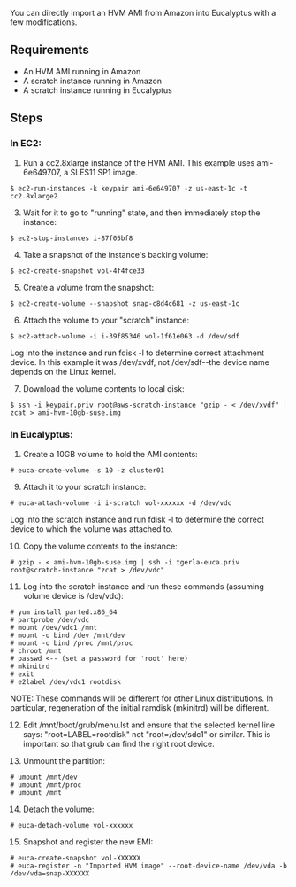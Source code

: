 You can directly import an HVM AMI from Amazon into Eucalyptus with a few modifications.

## Requirements

* An HVM AMI running in Amazon
* A scratch instance running in Amazon
* A scratch instance running in Eucalyptus

## Steps

### In EC2:

1. Run a cc2.8xlarge instance of the HVM AMI. This example uses ami-6e649707, a SLES11 SP1 image.

 ```
 $ ec2-run-instances -k keypair ami-6e649707 -z us-east-1c -t cc2.8xlarge2
 ```

3. Wait for it to go to "running" state, and then immediately stop the instance:

 ```
 $ ec2-stop-instances i-87f05bf8
 ```

4. Take a snapshot of the instance's backing volume:

 ```
 $ ec2-create-snapshot vol-4f4fce33
 ```

5. Create a volume from the snapshot: 
 
 ```
 $ ec2-create-volume --snapshot snap-c8d4c681 -z us-east-1c
 ```

6. Attach the volume to your "scratch" instance:

 ```
 $ ec2-attach-volume -i i-39f85346 vol-1f61e063 -d /dev/sdf
 ```

 Log into the instance and run fdisk -l to determine correct attachment device. In this example it was /dev/xvdf, not /dev/sdf--the device name depends on the Linux kernel.

7. Download the volume contents to local disk:

 ```
 $ ssh -i keypair.priv root@aws-scratch-instance "gzip - < /dev/xvdf" | zcat > ami-hvm-10gb-suse.img
 ```

### In Eucalyptus:

1. Create a 10GB volume to hold the AMI contents:

 ```
 # euca-create-volume -s 10 -z cluster01
 ```

9. Attach it to your scratch instance:

 ```
 # euca-attach-volume -i i-scratch vol-xxxxxx -d /dev/vdc
 ```

 Log into the scratch instance and run fdisk -l to determine the correct device to which the volume was attached to.

10. Copy the volume contents to the instance:

 ```
 # gzip - < ami-hvm-10gb-suse.img | ssh -i tgerla-euca.priv root@scratch-instance "zcat > /dev/vdc"
 ```

11. Log into the scratch instance and run these commands (assuming volume device is /dev/vdc):

 ```
 # yum install parted.x86_64
 # partprobe /dev/vdc
 # mount /dev/vdc1 /mnt
 # mount -o bind /dev /mnt/dev
 # mount -o bind /proc /mnt/proc
 # chroot /mnt
 # passwd <-- (set a password for 'root' here)
 # mkinitrd
 # exit
 # e2label /dev/vdc1 rootdisk
 ```

 NOTE: These commands will be different for other Linux distributions. In particular, regeneration of the initial ramdisk (mkinitrd) will be different.

12. Edit /mnt/boot/grub/menu.lst and ensure that the selected kernel line says: "root=LABEL=rootdisk" not "root=/dev/sdc1" or similar. This is important so that grub can find the right root device.

13. Unmount the partition:

 ```
 # umount /mnt/dev
 # umount /mnt/proc
 # umount /mnt
 ```

14. Detach the volume:

 ```
 # euca-detach-volume vol-xxxxxx
 ```

15. Snapshot and register the new EMI:

 ```
 # euca-create-snapshot vol-XXXXXX
 # euca-register -n "Imported HVM image" --root-device-name /dev/vda -b /dev/vda=snap-XXXXXX
 ```